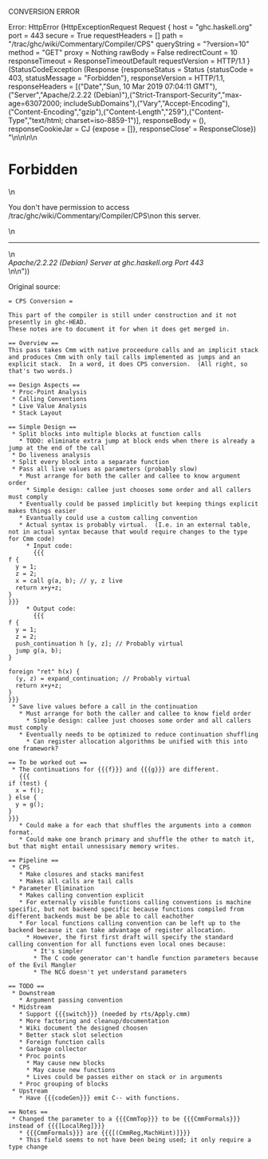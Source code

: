 CONVERSION ERROR

Error: HttpError (HttpExceptionRequest Request {
  host                 = "ghc.haskell.org"
  port                 = 443
  secure               = True
  requestHeaders       = []
  path                 = "/trac/ghc/wiki/Commentary/Compiler/CPS"
  queryString          = "?version=10"
  method               = "GET"
  proxy                = Nothing
  rawBody              = False
  redirectCount        = 10
  responseTimeout      = ResponseTimeoutDefault
  requestVersion       = HTTP/1.1
}
 (StatusCodeException (Response {responseStatus = Status {statusCode = 403, statusMessage = "Forbidden"}, responseVersion = HTTP/1.1, responseHeaders = [("Date","Sun, 10 Mar 2019 07:04:11 GMT"),("Server","Apache/2.2.22 (Debian)"),("Strict-Transport-Security","max-age=63072000; includeSubDomains"),("Vary","Accept-Encoding"),("Content-Encoding","gzip"),("Content-Length","259"),("Content-Type","text/html; charset=iso-8859-1")], responseBody = (), responseCookieJar = CJ {expose = []}, responseClose' = ResponseClose}) "<!DOCTYPE HTML PUBLIC \"-//IETF//DTD HTML 2.0//EN\">\n<html><head>\n<title>403 Forbidden</title>\n</head><body>\n<h1>Forbidden</h1>\n<p>You don't have permission to access /trac/ghc/wiki/Commentary/Compiler/CPS\non this server.</p>\n<hr>\n<address>Apache/2.2.22 (Debian) Server at ghc.haskell.org Port 443</address>\n</body></html>\n"))

Original source:

```trac
= CPS Conversion =

This part of the compiler is still under construction and it not presently in ghc-HEAD.
These notes are to document it for when it does get merged in.

== Overview ==
This pass takes Cmm with native proceedure calls and an implicit stack and produces Cmm with only tail calls implemented as jumps and an explicit stack.  In a word, it does CPS conversion.  (All right, so that's two words.)

== Design Aspects ==
 * Proc-Point Analysis
 * Calling Conventions
 * Live Value Analysis
 * Stack Layout

== Simple Design ==
 * Split blocks into multiple blocks at function calls
   * TODO: eliminate extra jump at block ends when there is already a jump at the end of the call
 * Do liveness analysis
 * Split every block into a separate function
 * Pass all live values as parameters (probably slow)
   * Must arrange for both the caller and callee to know argument order
     * Simple design: callee just chooses some order and all callers must comply
   * Eventually could be passed implicitly but keeping things explicit makes things easier
   * Evantually could use a custom calling convention
   * Actual syntax is probably virtual.  (I.e. in an external table, not in actual syntax because that would require changes to the type for Cmm code)
     * Input code:
       {{{
f {
  y = 1;
  z = 2;
  x = call g(a, b); // y, z live
  return x+y+z;
}
}}}
     * Output code:
       {{{
f {
  y = 1;
  z = 2;
  push_continuation h [y, z]; // Probably virtual
  jump g(a, b);
}

foreign "ret" h(x) {
  (y, z) = expand_continuation; // Probably virtual
  return x+y+z;
} 
}}}
 * Save live values before a call in the continuation
   * Must arrange for both the caller and callee to know field order
     * Simple design: callee just chooses some order and all callers must comply
   * Eventually needs to be optimized to reduce continuation shuffling
     * Can register allocation algorithms be unified with this into one framework?

== To be worked out ==
 * The continuations for {{{f}}} and {{{g}}} are different.
   {{{
if (test) {
  x = f();
} else {
  y = g();
}
}}}
   * Could make a for each that shuffles the arguments into a common format.
   * Could make one branch primary and shuffle the other to match it, but that might entail unnessisary memory writes.

== Pipeline ==
 * CPS
   * Make closures and stacks manifest
   * Makes all calls are tail calls
 * Parameter Elimination
   * Makes calling convention explicit
   * For externally visible functions calling conventions is machine specific, but not backend specific because functions compiled from different backends must be be able to call eachother
   * For local functions calling convention can be left up to the backend because it can take advantage of register allocation.
     * However, the first first draft will specify the standard calling convention for all functions even local ones because:
       * It's simpler
       * The C code generator can't handle function parameters because of the Evil Mangler
       * The NCG doesn't yet understand parameters

== TODO ==
 * Downstream
   * Argument passing convention
 * Midstream
   * Support {{{switch}}} (needed by rts/Apply.cmm)
   * More factoring and cleanup/documentation
   * Wiki document the designed choosen
   * Better stack slot selection
   * Foreign function calls
   * Garbage collector
   * Proc points
     * May cause new blocks
     * May cause new functions
     * Lives could be passes either on stack or in arguments
   * Proc grouping of blocks
 * Upstream
   * Have {{{codeGen}}} emit C-- with functions.

== Notes ==
 * Changed the parameter to a {{{CmmTop}}} to be {{{CmmFormals}}} instead of {{{[LocalReg]}}}
   * {{{CmmFormals}}} are {{{[(CmmReg,MachHint)]}}}
   * This field seems to not have been being used; it only require a type change
```
